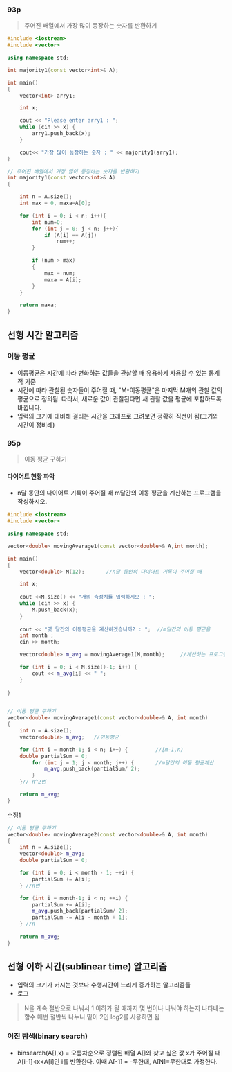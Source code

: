 
### 93p 
> 주어진 배열에서 가장 많이 등장하는 숫자를 반환하기
```c++
#include <iostream>
#include <vector>

using namespace std;

int majority1(const vector<int>& A);

int main()
{
	vector<int> arry1;

	int x;

	cout << "Please enter arry1 : ";
	while (cin >> x) {
		arry1.push_back(x);
	}

	cout<< "가장 많이 등장하는 숫자 : " << majority1(arry1);
}

// 주어진 배열에서 가장 많이 등장하는 숫자를 반환하기
int majority1(const vector<int>& A)
{

	int n = A.size();
	int max = 0, maxa=A[0];

	for (int i = 0; i < n; i++){
		int num=0;
		for (int j = 0; j < n; j++){
			if (A[i] == A[j])
				num++;
		}

		if (num > max)
		{
			max = num;
			maxa = A[i];
		}
	}

	return maxa;
}
```



## 선형 시간 알고리즘
### 이동 평균
- 이동평균은 시간에 따라 변화하는 값들을 관찰할 때 유용하게 사용할 수 있는 통계적 기준
- 시간에 따라 관찰된 숫자들이 주어질 때, "M-이동평균"은 마지막 M개의 관찰 값의 평균으로 정의됨. 따라서, 새로운 값이 관찰된다면 새 관찰 값을 평균에 포함하도록 바뀝니다.
- 입력의 크기에 대비해 걸리는 시간을 그래프로 그려보면 정확히 직선이 됨(크기와 시간이 정비례)
### 95p
> 이동 평균 구하기
#### 다이어트 현황 파악
- n달 동안의 다이어트 기록이 주어질 때 m달간의 이동 평균을 계산하는 프로그램을 작성하시오.

```c++
#include <iostream>
#include <vector>

using namespace std;

vector<double> movingAverage1(const vector<double>& A,int month);

int main()
{
	vector<double> M(12);		//n달 동안의 다이어트 기록이 주어질 때

	int x;
	
	cout <<M.size() << "개의 측정치를 입력하시오 : ";
	while (cin >> x) {
		M.push_back(x);
	}
	
	cout << "몇 달간의 이동평균을 계산하겠습니까? : ";	//m달간의 이동 평균을
	int month ;
	cin >> month;

	vector<double> m_avg = movingAverage1(M,month);		//계산하는 프로그램

	for (int i = 0; i < M.size()-1; i++) {
		cout << m_avg[i] << " ";
	}
	
}


// 이동 평균 구하기
vector<double> movingAverage1(const vector<double>& A, int month)
{
	int n = A.size();
	vector<double> m_avg;	//이동평균

	for (int i = month-1; i < n; i++) {			//[m-1,n)
	double partialSum = 0;
		for (int j = 1; j < month; j++) {		//m달간의 이동 평균계산 
			m_avg.push_back(partialSum/ 2);
		}
	}// n^2번

	return m_avg;
}
```
수정1
```c++
// 이동 평균 구하기
vector<double> movingAverage2(const vector<double>& A, int month)
{
	int n = A.size();
	vector<double> m_avg;
	double partialSum = 0;

	for (int i = 0; i < month - 1; ++i) {
		partialSum += A[i];
	} //n번

	for (int i = month-1; i < n; ++i) {
		partialSum += A[i];
		m_avg.push_back(partialSum/ 2);
		partialSum -= A[i - month + 1];
	} //n
	
	return m_avg;
}
```

## 선형 이하 시간(sublinear time) 알고리즘
- 입력의 크기가 커시는 것보다 수행시간이 느리게 증가하는 알고리즘들
- 로그
> N을 계속 절반으로 나눠서 1 이하가 될 때까지 몇 번이나 나눠야 하는지 나타내는 함수
> 매번 절반씩 나누니 밑이 2인 log2를 사용하면 됨
### 이진 탐색(binary search)

- binsearch(A[],x) = 오름차순으로 정렬된 배열 A[]와 찾고 싶은 값 x가 주어질 때 A[i-1]<x<A[i]인 i를 반환한다. 이때 A[-1] = -무한대, A[N]=무한대로 가정한다.


